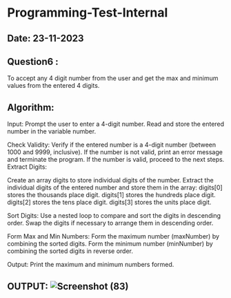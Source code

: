 # Programming-Test-Internal
## Date: 23-11-2023
## Question6 :
To accept any 4 digit number from the user and get the max and minimum values from the entered 4 digits.
## Algorithm:
Input:
Prompt the user to enter a 4-digit number.
Read and store the entered number in the variable number.

Check Validity:
Verify if the entered number is a 4-digit number (between 1000 and 9999, inclusive).
If the number is not valid, print an error message and terminate the program.
If the number is valid, proceed to the next steps.
Extract Digits:

Create an array digits to store individual digits of the number.
Extract the individual digits of the entered number and store them in the array:
digits[0] stores the thousands place digit.
digits[1] stores the hundreds place digit.
digits[2] stores the tens place digit.
digits[3] stores the units place digit.

Sort Digits:
Use a nested loop to compare and sort the digits in descending order.
Swap the digits if necessary to arrange them in descending order.

Form Max and Min Numbers:
Form the maximum number (maxNumber) by combining the sorted digits.
Form the minimum number (minNumber) by combining the sorted digits in reverse order.

Output:
Print the maximum and minimum numbers formed.

## OUTPUT: ![Screenshot (83)](https://github.com/saileshkumar16/Programming-Test-Internal/assets/144588637/bf80e66e-aafb-45c0-8c70-9131bf2025b0)

